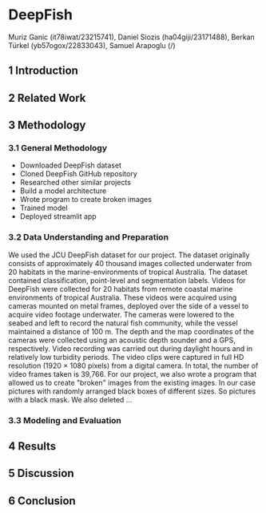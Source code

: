 # DeepFish

Muriz Ganic (it78iwat/23215741), Daniel Siozis (ha04giji/23171488), Berkan Türkel (yb57ogox/22833043), Samuel Arapoglu (/) 

## 1 Introduction

## 2 Related Work

## 3 Methodology
### 3.1 General Methodology
- Downloaded DeepFish dataset 
- Cloned DeepFish GitHub repository
- Researched other similar projects
- Build a model architecture
- Wrote program to create broken images
- Trained model
- Deployed streamlit app

### 3.2 Data Understanding and Preparation
We used the JCU DeepFish dataset for our project.
The dataset originally consists of approximately 40 thousand images collected underwater from 20 habitats in the marine-environments of tropical Australia. The dataset contained classification, point-level and segmentation labels. Videos for DeepFish were collected for 20 habitats from remote coastal marine environments of tropical Australia. These videos were acquired using cameras mounted on metal frames, deployed over the side of a vessel to acquire video footage underwater. The cameras were lowered to the seabed and left to record the natural fish community, while the vessel maintained a distance of 100 m. The depth and the map coordinates of the cameras were collected using an acoustic depth sounder and a GPS, respectively. Video recording was carried out during daylight hours and in relatively low turbidity periods. The video clips were captured in full HD resolution (1920 × 1080 pixels) from a digital camera. In total, the number of video frames taken is 39,766.
For our project, we also wrote a program that allowed us to create "broken" images from the existing images. In our case pictures with randomly arranged black boxes of different sizes. So pictures with a black mask. We also deleted …
### 3.3 Modeling and Evaluation

## 4 Results

## 5 Discussion

## 6 Conclusion


